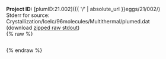 **Project ID:** [plumID:21.002]({{ '/' | absolute_url }}eggs/21/002/)  
Stderr for source:  Crystallization/IceIc/96molecules/Multithermal/plumed.dat   
(download [zipped raw stdout](plumed.dat.plumed_master.stdout.txt.zip))  
{% raw %}
<pre>
</pre>
{% endraw %}
